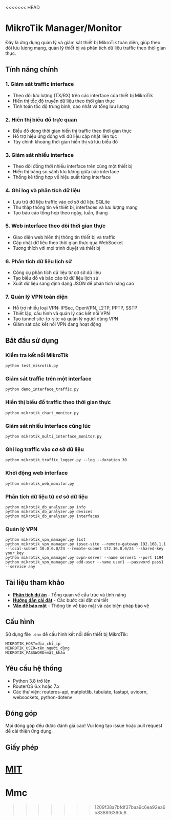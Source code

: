 <<<<<<< HEAD
# MikroTik Manager/Monitor

Đây là ứng dụng quản lý và giám sát thiết bị MikroTik toàn diện, giúp theo dõi lưu lượng mạng, quản lý thiết bị và phân tích dữ liệu traffic theo thời gian thực.

## Tính năng chính

### 1. Giám sát traffic interface
- Theo dõi lưu lượng (TX/RX) trên các interface của thiết bị MikroTik
- Hiển thị tốc độ truyền dữ liệu theo thời gian thực
- Tính toán tốc độ trung bình, cao nhất và tổng lưu lượng

### 2. Hiển thị biểu đồ trực quan
- Biểu đồ dòng thời gian hiển thị traffic theo thời gian thực
- Hỗ trợ hiệu ứng động với dữ liệu cập nhật liên tục
- Tùy chỉnh khoảng thời gian hiển thị và lưu biểu đồ

### 3. Giám sát nhiều interface
- Theo dõi đồng thời nhiều interface trên cùng một thiết bị
- Hiển thị bảng so sánh lưu lượng giữa các interface
- Thống kê tổng hợp về hiệu suất từng interface

### 4. Ghi log và phân tích dữ liệu
- Lưu trữ dữ liệu traffic vào cơ sở dữ liệu SQLite
- Thu thập thông tin về thiết bị, interfaces và lưu lượng mạng
- Tạo báo cáo tổng hợp theo ngày, tuần, tháng

### 5. Web interface theo dõi thời gian thực
- Giao diện web hiển thị thông tin thiết bị và traffic
- Cập nhật dữ liệu theo thời gian thực qua WebSocket
- Tương thích với mọi trình duyệt và thiết bị

### 6. Phân tích dữ liệu lịch sử
- Công cụ phân tích dữ liệu từ cơ sở dữ liệu
- Tạo biểu đồ và báo cáo từ dữ liệu lịch sử
- Xuất dữ liệu sang định dạng JSON để phân tích nâng cao

### 7. Quản lý VPN toàn diện
- Hỗ trợ nhiều loại VPN: IPSec, OpenVPN, L2TP, PPTP, SSTP
- Thiết lập, cấu hình và quản lý các kết nối VPN
- Tạo tunnel site-to-site và quản lý người dùng VPN
- Giám sát các kết nối VPN đang hoạt động

## Bắt đầu sử dụng

### Kiểm tra kết nối MikroTik
```
python test_mikrotik.py
```

### Giám sát traffic trên một interface
```
python demo_interface_traffic.py
```

### Hiển thị biểu đồ traffic theo thời gian thực
```
python mikrotik_chart_monitor.py
```

### Giám sát nhiều interface cùng lúc
```
python mikrotik_multi_interface_monitor.py
```

### Ghi log traffic vào cơ sở dữ liệu
```
python mikrotik_traffic_logger.py --log --duration 30
```

### Khởi động web interface
```
python mikrotik_web_monitor.py
```

### Phân tích dữ liệu từ cơ sở dữ liệu
```
python mikrotik_db_analyzer.py info
python mikrotik_db_analyzer.py devices
python mikrotik_db_analyzer.py interfaces
```

### Quản lý VPN
```
python mikrotik_vpn_manager.py list
python mikrotik_vpn_manager.py ipsec-site --remote-gateway 192.168.1.1 --local-subnet 10.0.0.0/24 --remote-subnet 172.16.0.0/24 --shared-key your_key
python mikrotik_vpn_manager.py ovpn-server --name server1 --port 1194
python mikrotik_vpn_manager.py add-user --name user1 --password pass1 --service any
```

## Tài liệu tham khảo

- **[Phân tích dự án](mikrotik_analysis_summary.md)** - Tổng quan về cấu trúc và tính năng
- **[Hướng dẫn cài đặt](installation_guide.md)** - Các bước cài đặt chi tiết
- **[Vấn đề bảo mật](van_de_bao_mat.md)** - Thông tin về bảo mật và các biện pháp bảo vệ

## Cấu hình
Sử dụng file `.env` để cấu hình kết nối đến thiết bị MikroTik:
```
MIKROTIK_HOST=địa_chỉ_ip
MIKROTIK_USER=tên_người_dùng
MIKROTIK_PASSWORD=mật_khẩu
```

## Yêu cầu hệ thống
- Python 3.8 trở lên
- RouterOS 6.x hoặc 7.x
- Các thư viện: routeros-api, matplotlib, tabulate, fastapi, uvicorn, websockets, python-dotenv

## Đóng góp
Mọi đóng góp đều được đánh giá cao! Vui lòng tạo issue hoặc pull request để cải thiện ứng dụng.

## Giấy phép
[MIT](LICENSE)
=======
# Mmc
>>>>>>> 1209f38a7bfdf37baa9c6ea92ea6b8388f6360c8
